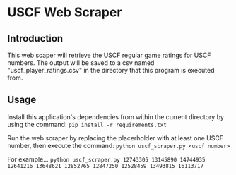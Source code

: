 # USCF Web Scraper
## Introduction
This web scaper will retrieve the USCF regular game ratings for USCF numbers. The output will be saved to a csv named "uscf_player_ratings.csv" in the directory that this program is executed from.

## Usage
Install this application's dependencies from within the current directory by using the command:
`pip install -r requirements.txt`

Run the web scraper by replacing the placerholder with at least one USCF number, then execute the command:
`python uscf_scraper.py <uscf number>`

For example...
`python uscf_scraper.py 12743305 13145890 14744935 12641216 13648621 12852765 12847250 12528459 13493815 16113717`

